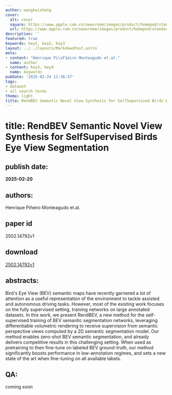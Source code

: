 ```yaml
---
author: wanghaisheng
cover:
  alt: cover
  square: https://www.apple.com.cn/newsroom/images/product/homepod/standard/Apple-HomePod-hero-230118_big.jpg.large_2x.jpg
  url: https://www.apple.com.cn/newsroom/images/product/homepod/standard/Apple-HomePod-hero-230118_big.jpg.large_2x.jpg
description: ''
featured: true
keywords: key1, key2, key3
layout: ../../layouts/MarkdownPost.astro
meta:
- content: "Henrique Pi\xF1eiro Monteagudo et.al."
  name: author
- content: key3, key4
  name: keywords
pubDate: '2025-02-24 11:36:37'
tags:
- dataset
- all search terms
theme: light
title: RendBEV Semantic Novel View Synthesis for SelfSupervised Birds Eye View Segmentation
---
```


# title: RendBEV Semantic Novel View Synthesis for SelfSupervised Birds Eye View Segmentation 
## publish date: 
**2025-02-20** 
## authors: 
  Henrique Piñeiro Monteagudo et.al. 
## paper id
2502.14792v1
## download
[2502.14792v1](http://arxiv.org/abs/2502.14792v1)
## abstracts:
Bird's Eye View (BEV) semantic maps have recently garnered a lot of attention as a useful representation of the environment to tackle assisted and autonomous driving tasks. However, most of the existing work focuses on the fully supervised setting, training networks on large annotated datasets. In this work, we present RendBEV, a new method for the self-supervised training of BEV semantic segmentation networks, leveraging differentiable volumetric rendering to receive supervision from semantic perspective views computed by a 2D semantic segmentation model. Our method enables zero-shot BEV semantic segmentation, and already delivers competitive results in this challenging setting. When used as pretraining to then fine-tune on labeled BEV ground-truth, our method significantly boosts performance in low-annotation regimes, and sets a new state of the art when fine-tuning on all available labels.
## QA:
coming soon
